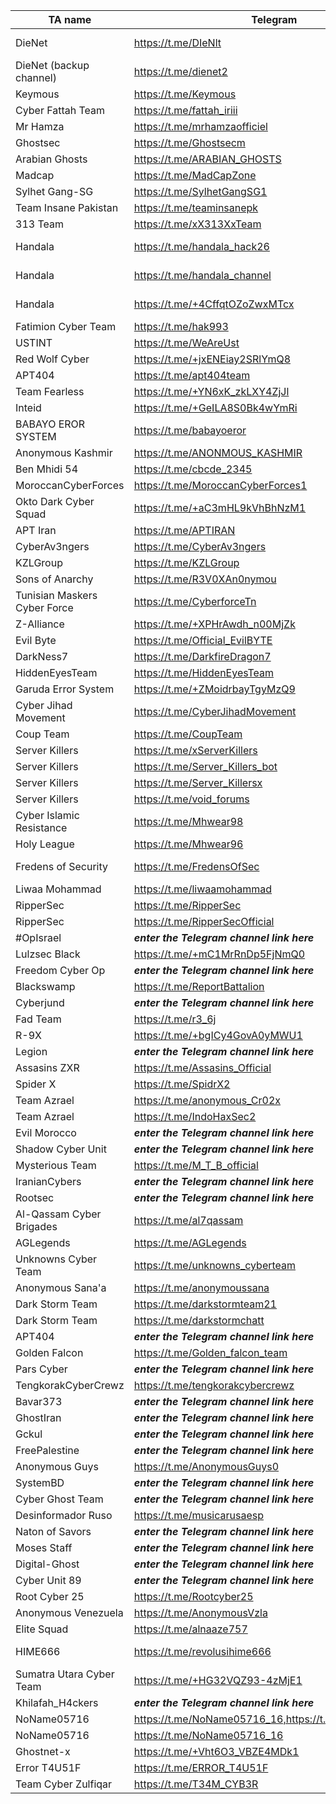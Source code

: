 |TA name|Telegram|Website|Other info|Status|
| ------ | ------ | ------ | ------ | ------ |
|DieNet|https://t.me/DIeNlt||https://dienet-cc.github.io/public_html - https://diedetector.ct.ws - Contact: @dnsupportbot|VALID|
|DieNet (backup channel)|https://t.me/dienet2|||VALID|
|Keymous|https://t.me/Keymous|||VALID|
|Cyber Fattah Team|https://t.me/fattah_iriii|||VALID|
|Mr Hamza|https://t.me/mrhamzaofficiel||mail:mrhamza0@tutamail.com ,X (Twitter): x.com/MrHamza_Op|VALID|
|Ghostsec|https://t.me/Ghostsecm|||VALID|
|Arabian Ghosts|https://t.me/ARABIAN_GHOSTS|||VALID|
|Madcap|https://t.me/MadCapZone|||VALID|
|Sylhet Gang-SG|https://t.me/SylhetGangSG1||Contact: @musab_63|VALID|
|Team Insane Pakistan|https://t.me/teaminsanepk|||VALID|
|313 Team|https://t.me/xX313XxTeam|||VALID|
|Handala|https://t.me/handala_hack26|https://handala.to, http://handala-hack.to, http://vmjfieomxhnfjba57sd6jjws2ogvowjgxhhfglsikqvvrnrajbmpxqqd.onion||VALID|
|Handala|https://t.me/handala_channel|https://handala.to, http://handala-hack.to, http://vmjfieomxhnfjba57sd6jjws2ogvowjgxhhfglsikqvvrnrajbmpxqqd.onion||VALID|
|Handala|https://t.me/+4CffqtOZoZwxMTcx|https://handala.to, http://handala-hack.to, http://vmjfieomxhnfjba57sd6jjws2ogvowjgxhhfglsikqvvrnrajbmpxqqd.onion||VALID|
|Fatimion Cyber Team|https://t.me/hak993|||VALID|
|USTINT|https://t.me/WeAreUst|||VALID|
|Red Wolf Cyber|https://t.me/+jxENEiay2SRlYmQ8|||VALID|
|APT404|https://t.me/apt404team|||VALID|
|Team Fearless|https://t.me/+YN6xK_zkLXY4ZjJl|||VALID|
|Inteid|https://t.me/+GeILA8S0Bk4wYmRi|||VALID|
|BABAYO EROR SYSTEM|https://t.me/babayoeror|||VALID|
|Anonymous Kashmir|https://t.me/ANONMOUS_KASHMIR|||VALID|
|Ben Mhidi 54|https://t.me/cbcde_2345|||VALID|
|MoroccanCyberForces|https://t.me/MoroccanCyberForces1|||VALID|
|Okto Dark Cyber Squad|https://t.me/+aC3mHL9kVhBhNzM1|||VALID|
|APT Iran|https://t.me/APTIRAN|||VALID|
|CyberAv3ngers|https://t.me/CyberAv3ngers|||VALID|
|KZLGroup|https://t.me/KZLGroup|||OFFLINE|
|Sons of Anarchy|https://t.me/R3V0XAn0nymou|||VALID|
|Tunisian Maskers Cyber Force|https://t.me/CyberforceTn|||VALID|
|Z-Alliance|https://t.me/+XPHrAwdh_n00MjZk|||VALID|
|Evil Byte|https://t.me/Official_EvilBYTE|||VALID|
|DarkNess7|https://t.me/DarkfireDragon7|||VALID|
|HiddenEyesTeam|https://t.me/HiddenEyesTeam|||VALID|
|Garuda Error System|https://t.me/+ZMoidrbayTgyMzQ9|||VALID|
|Cyber Jihad Movement|https://t.me/CyberJihadMovement|||VALID|
|Coup Team|https://t.me/CoupTeam|||VALID|
|Server Killers|https://t.me/xServerKillers|| X account:https://x.com/Server_Killers|VALID|
|Server Killers|https://t.me/Server_Killers_bot|| X account:https://x.com/Server_Killers|VALID|
|Server Killers|https://t.me/Server_Killersx|| X account:https://x.com/Server_Killers|VALID|
|Server Killers|https://t.me/void_forums|| X account:https://x.com/Server_Killers|VALID|
|Cyber Islamic Resistance|https://t.me/Mhwear98|||VALID|
|Holy League|https://t.me/Mhwear96|||VALID|
|Fredens of Security|https://t.me/FredensOfSec||X account: https://x.com/FOS2025, Instagram account: https://www.instagram.com/fredensboys|VALID|
|Liwaa Mohammad|https://t.me/liwaamohammad|||VALID|
|RipperSec|https://t.me/RipperSec|||VALID|
|RipperSec|https://t.me/RipperSecOfficial|||VALID|
|#OpIsrael|***enter the Telegram channel link here***|||VALID|
|Lulzsec Black|https://t.me/+mC1MrRnDp5FjNmQ0|||VALID|
|Freedom Cyber Op|***enter the Telegram channel link here***|||VALID|
|Blackswamp|https://t.me/ReportBattalion|||VALID|
|Cyberjund|***enter the Telegram channel link here***|||VALID|
|Fad Team|https://t.me/r3_6j|||VALID|
|R-9X|https://t.me/+bgICy4GovA0yMWU1|||VALID|
|Legion|***enter the Telegram channel link here***|||VALID|
|Assasins ZXR|https://t.me/Assasins_Official|||VALID|
|Spider X|https://t.me/SpidrX2|||VALID|
|Team Azrael|https://t.me/anonymous_Cr02x|||VALID|
|Team Azrael|https://t.me/IndoHaxSec2|||VALID|
|Evil Morocco|***enter the Telegram channel link here***|||VALID|
|Shadow Cyber Unit|***enter the Telegram channel link here***|||VALID|
|Mysterious Team|https://t.me/M_T_B_official|||VALID|
|IranianCybers|***enter the Telegram channel link here***|||VALID|
|Rootsec|***enter the Telegram channel link here***|||VALID|
|Al-Qassam Cyber Brigades|https://t.me/al7qassam|||VALID|
|AGLegends|https://t.me/AGLegends||dnb.com/de-de/upik-en.html|VALID|
|Unknowns Cyber Team|https://t.me/unknowns_cyberteam|||VALID|
|Anonymous Sana'a|https://t.me/anonymoussana|||VALID|
|Dark Storm Team|https://t.me/darkstormteam21||X:https://x.com/DarkStormteam2?t=A30vcdDQNZqr7XNwbSp4ng&s=09|VALID|
|Dark Storm Team|https://t.me/darkstormchatt||X:https://x.com/DarkStormteam2?t=A30vcdDQNZqr7XNwbSp4ng&s=09|VALID|
|APT404|***enter the Telegram channel link here***|||VALID|
|Golden Falcon|https://t.me/Golden_falcon_team|||VALID|
|Pars Cyber|***enter the Telegram channel link here***|||VALID|
|TengkorakCyberCrewz|https://t.me/tengkorakcybercrewz|||VALID|
|Bavar373|***enter the Telegram channel link here***|||VALID|
|GhostIran|***enter the Telegram channel link here***|||VALID|
|Gckul|***enter the Telegram channel link here***|||VALID|
|FreePalestine|***enter the Telegram channel link here***|||VALID|
|Anonymous Guys|https://t.me/AnonymousGuys0|||VALID|
|SystemBD|***enter the Telegram channel link here***|||VALID|
|Cyber Ghost Team|***enter the Telegram channel link here***|||VALID|
|Desinformador Ruso|https://t.me/musicarusaesp|||VALID|
|Naton of Savors|***enter the Telegram channel link here***|||VALID|
|Moses Staff|***enter the Telegram channel link here***|https://moses-staff.se||VALID|
|Digital-Ghost|***enter the Telegram channel link here***|||VALID|
|Cyber Unit 89|***enter the Telegram channel link here***|||VALID|
|Root Cyber 25|https://t.me/Rootcyber25|||VALID|
|Anonymous Venezuela|https://t.me/AnonymousVzla|||VALID|
|Elite Squad|https://t.me/alnaaze757|||VALID|
|HIME666|https://t.me/revolusihime666||https://x.com/Himenisme666 - TOX ID SUPPORT DA2F5C22D988598A39A1BE9AA83B6B6CEF433BA269BA146DB7CA00D|VALID|
|Sumatra Utara Cyber Team|https://t.me/+HG32VQZ93-4zMjE1|||VALID|
|Khilafah_H4ckers|***enter the Telegram channel link here***|||VALID|
|NoName05716|https://t.me/NoName05716_16,https://t.me/noname05716|||VALID|
|NoName05716|https://t.me/NoName05716_16|||VALID|
|Ghostnet-x|https://t.me/+Vht6O3_VBZE4MDk1|||VALID|
|Error T4U51F|https://t.me/ERROR_T4U51F|||VALID|
|Team Cyber Zulfiqar|https://t.me/T34M_CYB3R|||VALID|
